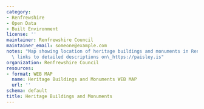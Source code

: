 ```yaml
---
category:
- Renfrewshire
- Open Data
- Built Environment
license: ''
maintainer: Renfrewshire Council
maintainer_email: someone@example.com
notes: "Map showing location of heritage buildings and monuments in Renfrewshire with\
  \ links to detailed descriptions on\_https://paisley.is"
organization: Renfrewshire Council
resources:
- format: WEB MAP
  name: Heritage Buildings and Monuments WEB MAP
  url: ''
schema: default
title: Heritage Buildings and Monuments
---
```

